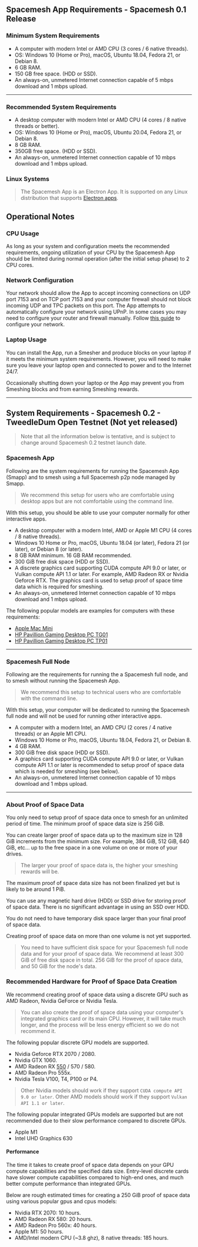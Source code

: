 ## Spacemesh App Requirements - Spacemesh 0.1 Release

### Minimum System Requirements

- A computer with modern Intel or AMD CPU (3 cores / 6 native threads).
- OS: Windows 10 (Home or Pro), macOS, Ubuntu 18.04, Fedora 21, or Debian 8.
- 6 GB RAM.
- 150 GB free space. (HDD or SSD).
- An always-on, unmetered Internet connection capable of 5 mbps download and 1 mbps upload.

---

### Recommended System Requirements

- A desktop computer with modern Intel or AMD CPU (4 cores / 8 native threads or better).
- OS: Windows 10 (Home or Pro), macOS, Ubuntu 20.04, Fedora 21, or Debian 8.
- 8 GB RAM.
- 350GB free space. (HDD or SSD).
- An always-on, unmetered Internet connection capable of 10 mbps download and 1 mbps upload.

### Linux Systems
> The Spacemesh App is an Electron App. It is supported on any Linux distribution that supports [Electron apps](https://electronjs.org/docs/tutorial/support).

## Operational Notes

### CPU Usage
As long as your system and configuration meets the recommended requirements, ongoing utilization of your CPU by the Spacemesh App should be limited during normal operation (after the initial setup phase) to 2 CPU cores.

### Network Configuration
Your network should allow the App to accept incoming connections on UDP port 7153 and on TCP port 7153 and your computer firewall should not block incoming UDP and TPC packets on this port. The App attempts to automatically configure your network using UPnP. In some cases you may need to configure your router and firewall manually. Follow [this guide](netconfig.md) to configure your network.

### Laptop Usage
You can install the App, run a Smesher and produce blocks on your laptop if it meets the minimum system requirements. However, you will need to make sure you leave your laptop open and connected to power and to the Internet 24/7.

Occasionally shutting down your laptop or the App may prevent you from Smeshing blocks and from earning Smeshing rewards.

---

## System Requirements - Spacemesh 0.2 - TweedleDum Open Testnet (Not yet released)

> Note that all the information below is tentative, and is subject to change around Spacemesh 0.2 testnet launch date.

### Spacemesh App

Following are the system requirements for running the Spacemesh App (Smapp) and to smesh using a full Spacemesh p2p node managed by Smapp.

> We recommend this setup for users who are comfortable using desktop apps but are not comfortable using the command line.

With this setup, you should be able to use your computer normally for other interactive apps.

- A desktop computer with a modern Intel, AMD or Apple M1 CPU (4 cores / 8 native threads).
- Windows 10 Home or Pro, macOS, Ubuntu 18.04 (or later), Fedora 21 (or later), or Debian 8 (or later).
- 8 GB RAM minimum. 16 GB RAM recommended.
- 300 GiB free disk space (HDD or SSD).
- A discrete graphics card supporting CUDA compute API 9.0 or later, or Vulkan compute API 1.1 or later. For example, AMD Radeon RX or Nvidia Geforce RTX. The graphics card is used to setup proof of space time data which is required for smeshing.
- An always-on, unmetered Internet connection capable of 10 mbps download and 1 mbps upload.

The following popular models are examples for computers with these requirements:

- [Apple Mac Mini](https://www.apple.com/shop/buy-mac/mac-mini/apple-m1-chip-with-8-core-cpu-and-8-core-gpu-256gb)
- [HP Pavillion Gaming Desktop PC TG01](https://www.amazon.com/HP-Pavilion-i3-10100-Keyboard-TG01-1022/dp/B08NCFRFFD)
- [HP Pavillion Gaming Desktop PC TP01](https://www.amazon.com/HP-Business-Processor-i9-10850K-Bluetooth/dp/B08257GC1Q)

----

### Spacemesh Full Node

Following are the requirements for running the a Spacemesh full node, and to smesh without running the Spacemesh App.

> We recommend this setup to technical users who are comfortable with the command line.

With this setup, your computer will be dedicated to running the Spacemesh full node and will not be used for running other interactive apps.

- A computer with a modern Intel, an AMD CPU (2 cores / 4 native threads) or an Apple M1 CPU.
- Windows 10 Home or Pro, macOS, Ubuntu 18.04, Fedora 21, or Debian 8.
- 4 GB RAM.
- 300 GiB free disk space (HDD or SSD).
- A graphics card supporting CUDA compute API 9.0 or later, or Vulkan compute API 1.1 or later is recommended to setup proof of space data which is needed for smeshing (see below).
- An always-on, unmetered Internet connection capable of 10 mbps download and 1 mbps upload.

---

### About Proof of Space Data

You only need to setup proof of space data once to smesh for an unlimited period of time. The minimum proof of space data size is 256 GiB.

You can create larger proof of space data up to the maximum size in 128 GiB increments from the minimum size. For example, 384 GiB, 512 GiB, 640 GiB, etc... up to the free space in a one volume on one or more of your drives.

> The larger your proof of space data is, the higher your smeshing rewards will be.

The maximum proof of space data size has not been finalized yet but is likely to be around 1 PiB.

You can use any magnetic hard drive (HDD) or SSD drive for storing proof of space data. There is no significant advantage in using an SSD over HDD.

You do not need to have temporary disk space larger than your final proof of space data.

Creating proof of space data on more than one volume is not yet supported.

> You need to have sufficient disk space for your Spacemesh full node data and for your proof of space data. We recommend at least 300 GiB of free disk space in total. 256 GiB for the proof of space data, and 50 GiB for the node's data.

### Recommended Hardware for Proof of Space Data Creation
We recommend creating proof of space data using a discrete GPU such as AMD Radeon, Nvidia GeForce or Nvidia Tesla.

> You can also create the proof of space data using your computer's integrated graphics card or its main CPU. However, it will take much longer, and the process will be less energy efficient so we do not recommend it.

The following popular discrete GPU models are supported.

- Nvidia Geforce RTX 2070 / 2080.
- Nvidia GTX 1060.
- AMD Radeon RX [550](https://www.newegg.com/onda-model-rx550-4g/p/1DW-00C1-00001) / 570 / 580.
- AMD Radeon Pro 555x.
- Nvidia Tesla V100, T4, P100 or P4.

> Other Nvidia models should work if they support `CUDA compute API 9.0 or later`. Other AMD models should work if they support `Vulkan API 1.1 or later`.

The following popular integrated GPUs models are supported but are not recommended due to their slow performance compared to discrete GPUs.

- Apple M1
- Intel UHD Graphics 630

#### Performance
The time it takes to create proof of space data depends on your GPU compute capabilities and the specified data size. Entry-level discrete cards have slower compute capabilities compared to high-end ones, and much better compute performance than integrated GPUs.

Below are rough estimated times for creating a 250 GiB proof of space data using various popular gpus and cpus models:
- Nvidia RTX 2070: 10 hours.
- AMD Radeon RX 580: 20 hours.
- AMD Radeon Pro 560x: 40 hours.
- Apple M1: 50 hours.
- AMD/Intel modern CPU (~3.8 ghz), 8 native threads: 185 hours.
